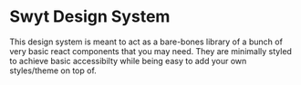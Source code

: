 # Swyt Design System
This design system is meant to act as a bare-bones library of a bunch of very basic react components that you may need. They are minimally styled to achieve basic accessibilty while being easy to add your own styles/theme on top of.